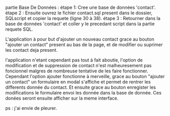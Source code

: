partie Base De Données :
étape 1:
Cree une base de données 'contact'.
étape 2 :
Ensuite ouvrez le fichier contact.sql present dans le dossier, SQLscript et copier la requete (ligne 30 à 38).
étape 3 :
Retourner dans la base de données 'contact' et coller y le precedant script dans la partie requete SQL.


L'application à pour but d'ajouter un nouveau contact grace au bouton "ajouter un contact" present au bas de la page, et de modifier ou suprimer les contact deja present.

l'application n'etant cependant pas tout à fait aboutie, l'option de modification et de suppression de contact n'est malheuresement pas foncionnel malgres de nombreuse tentative de les faire fonctionner.
Cependant l'option ajouter fonctionne à merveille, grace au bouton "ajouter un contact" un formulaire en modal s'affiche et permet de rentrer les differents donnée du contact. Et ensuite grace au bouton enregister les modifications le formulaire envoi les donnée dans la base de donnée. Ces donées seront ensuite afficher sur la meme interface.

ps : j'ai envie de pleurer.





